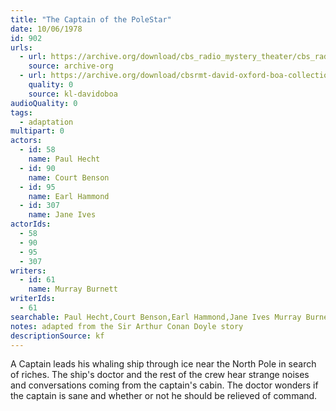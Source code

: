 ```yaml
---
title: "The Captain of the PoleStar"
date: 10/06/1978
id: 902
urls: 
  - url: https://archive.org/download/cbs_radio_mystery_theater/cbs_radio_mystery_theater-0901-0950.zip/cbs_radio_mystery_theater-0901-0950%2Fcbsrmt_0902_the_captain_of_the_polestar.mp3
    source: archive-org
  - url: https://archive.org/download/cbsrmt-david-oxford-boa-collection/CBSRMT-781006-0902-The-Captain-of-the-Polestar-(128-48)_WBBM-JE-{BoA}.mp3
    quality: 0
    source: kl-davidoboa
audioQuality: 0
tags: 
  - adaptation
multipart: 0
actors:  
  - id: 58
    name: Paul Hecht  
  - id: 90
    name: Court Benson  
  - id: 95
    name: Earl Hammond  
  - id: 307
    name: Jane Ives
actorIds:  
  - 58  
  - 90  
  - 95  
  - 307
writers:  
  - id: 61
    name: Murray Burnett
writerIds:  
  - 61
searchable: Paul Hecht,Court Benson,Earl Hammond,Jane Ives Murray Burnett
notes: adapted from the Sir Arthur Conan Doyle story
descriptionSource: kf
---
```

A Captain leads his whaling ship through ice near the North Pole in search of riches. The ship's doctor and the rest of the crew hear strange noises and conversations coming from the captain's cabin. The doctor wonders if the captain is sane and whether or not he should be relieved of command.